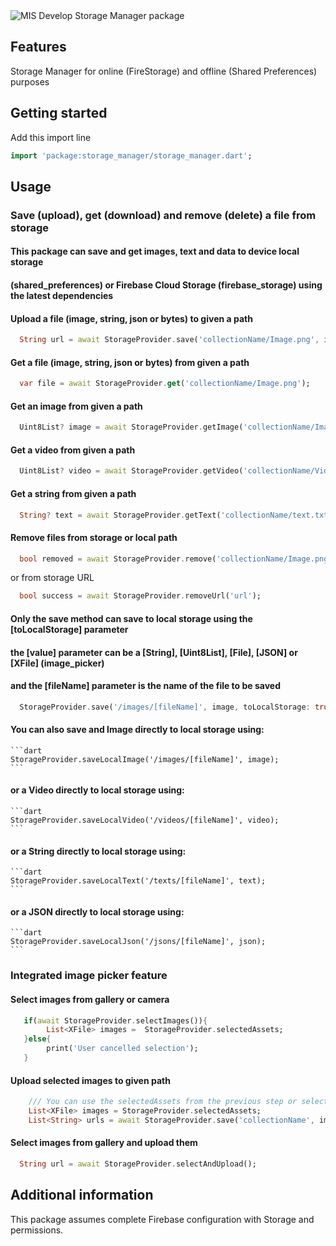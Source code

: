 ﻿
<img  src="https://firebasestorage.googleapis.com/v0/b/misdevelop.appspot.com/o/storage_manager%2Fstorage_manager_cover.png?alt=media&token=0c1161df-3c19-4f75-9b04-ddc9c0111826"  alt="MIS Develop Storage Manager package">  
  
## Features  
  
Storage Manager for online (FireStorage) and offline (Shared Preferences) purposes  
  
## Getting started  
  
Add this import line  
  
```dart  
import 'package:storage_manager/storage_manager.dart';  
```  

## Usage  

### Save (upload), get (download) and remove (delete) a file from storage

#### This package can save and get images, text and data to device local storage 
#### (shared_preferences) or Firebase Cloud Storage (firebase_storage) using the latest dependencies

#### Upload a file (image, string, json or bytes) to given a path
  
```dart  
  String url = await StorageProvider.save('collectionName/Image.png', image);  
```

#### Get a file (image, string, json or bytes) from given a path  
  
```dart  
  var file = await StorageProvider.get('collectionName/Image.png');  
```  

#### Get an image from given a path  
  
```dart  
  Uint8List? image = await StorageProvider.getImage('collectionName/Image.png');  
```

#### Get a video from given a path  
  
```dart  
  Uint8List? video = await StorageProvider.getVideo('collectionName/Video.mp4');  
```

#### Get a string from given a path  
  
```dart  
  String? text = await StorageProvider.getText('collectionName/text.txt');  
```

#### Remove files from storage or local path  
  
```dart  
  bool removed = await StorageProvider.remove('collectionName/Image.png');  
```

or from storage URL  
  
```dart  
  bool success = await StorageProvider.removeUrl('url');  
```  


#### Only the save method can save to local storage using the [toLocalStorage] parameter
#### the [value] parameter can be a [String], [Uint8List], [File], [JSON] or [XFile] (image_picker)
#### and the [fileName] parameter is the name of the file to be saved

```dart  
  StorageProvider.save('/images/[fileName]', image, toLocalStorage: true);  
```

#### You can also save and Image directly to local storage using:
    
    ```dart  
    StorageProvider.saveLocalImage('/images/[fileName]', image);  
    ```

#### or a Video directly to local storage using:
    
    ```dart  
    StorageProvider.saveLocalVideo('/videos/[fileName]', video);  
    ```

#### or a String directly to local storage using:
    
    ```dart
    StorageProvider.saveLocalText('/texts/[fileName]', text);  
    ```

#### or a JSON directly to local storage using:
    
    ```dart
    StorageProvider.saveLocalJson('/jsons/[fileName]', json);  
    ```

### Integrated image picker feature

#### Select images from gallery or camera

```dart  
   if(await StorageProvider.selectImages()){
        List<XFile> images =  StorageProvider.selectedAssets;
   }else{
        print('User cancelled selection');
   }
```
#### Upload selected images to given path

```dart  
    /// You can use the selectedAssets from the previous step or select new ones with image_picker
    List<XFile> images = StorageProvider.selectedAssets;
    List<String> urls = await StorageProvider.save('collectionName', images);  
```
#### Select images from gallery and upload them

```dart  
  String url = await StorageProvider.selectAndUpload();  
```  


## Additional information  
  
This package assumes complete Firebase configuration with Storage and permissions.